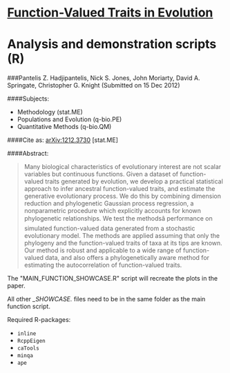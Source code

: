 [Function-Valued Traits in Evolution](http://arxiv.org/abs/1212.3730)
=====================================================================

Analysis and demonstration scripts (R)
======================================

###Pantelis Z. Hadjipantelis, Nick S. Jones, John Moriarty, David A. Springate, Christopher G. Knight (Submitted on 15 Dec 2012)

####Subjects: 
* Methodology (stat.ME)
* Populations and Evolution (q-bio.PE)
* Quantitative Methods (q-bio.QM)

####Cite as: [arXiv:1212.3730](http://arxiv.org/abs/1212.3730) [stat.ME]

####Abstract:
> Many biological characteristics of evolutionary interest are not scalar variables but continuous functions. Given a dataset of function-valued traits generated by evolution, we develop a practical statistical approach to infer ancestral function-valued traits, and estimate the generative evolutionary process. We do this by combining dimension reduction and phylogenetic Gaussian process regression, a nonparametric procedure which explicitly accounts for known phylogenetic relationships. We test the methodsâ performance on simulated function-valued data generated from a stochastic evolutionary model. The methods are applied assuming that only the phylogeny and the function-valued traits of taxa at its tips are known. Our method is robust and applicable to a wide range of function-valued data, and also offers a phylogenetically aware method for estimating the autocorrelation of function-valued traits.

The "MAIN_FUNCTION_SHOWCASE.R" script will recreate the plots in the paper.

All other *_SHOWCASE.* files need to be in the same folder as the main function script.

Required R-packages: 
* `inline`
* `RcppEigen`
* `caTools`
* `minqa`
* `ape`
